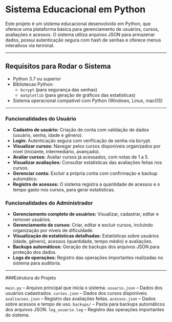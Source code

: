 # Sistema Educacional em Python

Este projeto é um sistema educacional desenvolvido em Python, que oferece uma plataforma básica para gerenciamento de usuários, cursos, avaliações e acessos.
O sistema utiliza arquivos JSON para armazenar dados, possui autenticação segura com hash de senhas e oferece menus interativos via terminal.

---

## Requisitos para Rodar o Sistema

- Python 3.7 ou superior
- Bibliotecas Python:
  - `bcrypt` (para segurança das senhas)
  - `matplotlib` (para geração de gráficos das estatísticas)
- Sistema operacional compatível com Python (Windows, Linux, macOS)

---

### Funcionalidades do Usuário

- **Cadastro de usuário:** Criação de conta com validação de dados (usuário, senha, idade e gênero).
- **Login:** Autenticação segura com verificação de senha via bcrypt.
- **Visualizar cursos:** Navegar pelos cursos disponíveis organizados por nível (iniciante, intermediário, avançado).
- **Avaliar cursos:** Avaliar cursos já acessados, com notas de 1 a 5.
- **Visualizar avaliações:** Consultar estatísticas das avaliações feitas nos cursos.
- **Gerenciar conta:** Excluir a própria conta com confirmação e backup automático.
- **Registro de acessos:** O sistema registra a quantidade de acessos e o tempo gasto nos cursos, para gerar estatísticas.

### Funcionalidades do Administrador

- **Gerenciamento completo de usuários:** Visualizar, cadastrar, editar e remover usuários.
- **Gerenciamento de cursos:** Criar, editar e excluir cursos, incluindo organização por níveis de dificuldade.
- **Visualização de estatísticas detalhadas:** Estatísticas sobre usuários (idade, gênero), acessos (quantidade, tempo médio) e avaliações.
- **Backups automáticos:** Geração de backups dos arquivos JSON para proteção dos dados.
- **Logs de operações:** Registro das operações importantes realizadas no sistema para auditoria.

---

###Estrutura do Projeto

`main.py` – Arquivo principal que inicia o sistema.
`usuario.json` – Dados dos usuários cadastrados.
`cursos.json` – Dados dos cursos disponíveis.
`avaliacoes.json` – Registro das avaliações feitas.
`acessos.json` – Dados sobre acessos e tempo de uso.
`backups/` – Pasta para backups automáticos dos arquivos JSON.
`log_usuario.log` – Registro das operações importantes do sistema.
